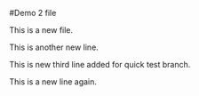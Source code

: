 #Demo 2 file

This is a new file.

This is another new line.

This is new third line added for quick test branch.

This is a new line again.